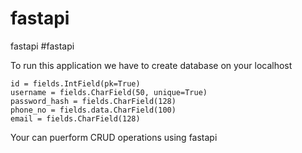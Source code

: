 # fastapi
fastapi
#fastapi

To run this application we have to create database on your localhost

    id = fields.IntField(pk=True)
    username = fields.CharField(50, unique=True)
    password_hash = fields.CharField(128)
    phone_no = fields.data.CharField(100)
    email = fields.CharField(128)

Your can puerform CRUD operations using fastapi
